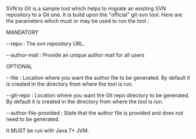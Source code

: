 SVN to Git is a sample tool which helps to migrate an existing SVN repository to a Git one.
It is build upon the "official" git-svn tool.
Here are the parameters which must or may be used to run the tool :

MANDATORY

--repo <URL> : The svn repository URL.

--author-mail : Provide an unique author mail for all users

OPTIONAL

--file <path> : Location where you want the author file to be generated. By default it is created in the directory from where the tool is run.
                          
--git-repo <path> : Location where you want the Git repo directory to be generated. By default it is created in the directory from where the tool is run.
                          
--author-file-provided : State that the author file is provided and does not need to be generated.

It MUST be run with Java 7+ JVM.